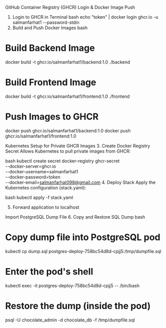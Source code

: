 GitHub Container Registry (GHCR) Login & Docker Image Push
1. Login to GHCR in Terminal
bash
echo "token" | docker login ghcr.io -u salmanfarhat1 --password-stdin
2. Build and Push Docker Images
bash
# Build Backend Image
docker build -t ghcr.io/salmanfarhat1/backend:1.0 ./backend

# Build Frontend Image
docker build -t ghcr.io/salmanfarhat1/frontend:1.0 ./frontend

# Push Images to GHCR    

docker push ghcr.io/salmanfarhat1/backend:1.0
docker push ghcr.io/salmanfarhat1/frontend:1.0


Kubernetes Setup for Private GHCR Images
3. Create Docker Registry Secret
Allows Kubernetes to pull private images from GHCR:

bash
kubectl create secret docker-registry ghcr-secret \
  --docker-server=ghcr.io \
  --docker-username=salmanfarhat1 \
  --docker-password=token \
  --docker-email=salmanfarhat098@gmail.com
4. Deploy Stack
Apply the Kubernetes configuration (stack.yaml):

bash
kubectl apply -f stack.yaml

5. Forward application to localhost  

Import PostgreSQL Dump File
6. Copy and Restore SQL Dump
bash
# Copy dump file into PostgreSQL pod
kubectl cp dump.sql postgres-deploy-758bc54d8d-cpjj5:/tmp/dumpfile.sql

# Enter the pod's shell
kubectl exec -it postgres-deploy-758bc54d8d-cpjj5 -- /bin/bash

# Restore the dump (inside the pod)
psql -U chocolate_admin -d chocolate_db -f /tmp/dumpfile.sql   
